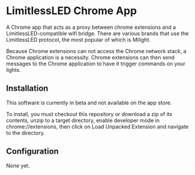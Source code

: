 # LimitlessLED Chrome App

A Chrome app that acts as a proxy between chrome extensions and a LimitlessLED-compatible wifi bridge. There are various brands that use the LimitlessLED protocol, the most popular of which is Milight.

Because Chrome extensions can not access the Chrome network stack, a Chrome application is a necessity. Chrome extensions can then send messages to the Chrome application to have it trigger commands on your lights.

## Installation

This software is currently in beta and not available on the app store.

To install, you must checkout this repository or download a zip of its contents, unzip to a target directory, enable developer mode in chrome://extensions, then click on Load Unpacked Extension and navigate to the directory.

## Configuration

None yet.
